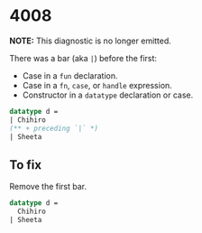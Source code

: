 # 4008

**NOTE:** This diagnostic is no longer emitted.

There was a bar (aka `|`) before the first:

- Case in a `fun` declaration.
- Case in a `fn`, `case`, or `handle` expression.
- Constructor in a `datatype` declaration or case.

```sml
datatype d =
| Chihiro
(** + preceding `|` *)
| Sheeta
```

## To fix

Remove the first bar.

```sml
datatype d =
  Chihiro
| Sheeta
```
